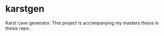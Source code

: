 karstgen
========

Karst cave generator. This project is accompanying my masters thesis in thesis repo.